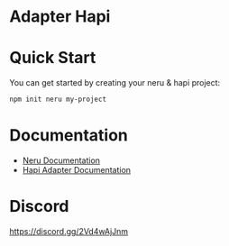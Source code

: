 # Adapter Hapi

# Quick Start

You can get started by creating your neru & hapi project:

```bash
npm init neru my-project
```

# Documentation

- [Neru Documentation](https://neru.dev)
- [Hapi Adapter Documentation](https://www.neru.dev/adapters/hapi.html)

# Discord

https://discord.gg/2Vd4wAjJnm